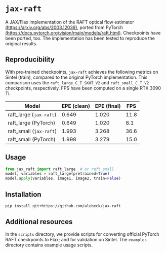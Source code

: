 # `jax-raft`
A JAX/Flax implementation of the RAFT optical flow estimator [(https://arxiv.org/abs/2003.12039)](https://arxiv.org/abs/2003.12039), ported from PyTorch [(https://docs.pytorch.org/vision/main/models/raft.html)](https://docs.pytorch.org/vision/main/models/raft.html). Checkpoints have been ported, too. The implementation has been tested to reproduce the original results. 

## Reproducibility
With pre-trained checkpoints, `jax-raft` achieves the following metrics on Sintel (train), compared to the original PyTorch implementation. This comparison uses the `raft_large_C_T_SKHT_V2` and `raft_small_C_T_V2` checkpoints, respectively. FPS have been computed on a single RTX 3090 Ti.

| Model                   | EPE (clean) | EPE (final) | FPS  |
|-------------------------|-------------|-------------|------|
| raft_large (`jax-raft`) | 0.649       | 1.020       | 11.8 |
| raft_large (PyTorch)    | 0.649       | 1.020       | 8.1  |
| raft_small (`jax-raft`) | 1.993       | 3.268       | 36.6 |
| raft_small (PyTorch)    | 1.998       | 3.279       | 15.0 |

## Usage
```python
from jax_raft import raft_large  # or raft_small
model, variables = raft_large(pretrained=True)
model.apply(variables, image1, image2, train=False)
```

## Installation
```bash
pip install git+https://github.com/alebeck/jax-raft
```

## Additional resources
In the `scripts` directory, we provide scripts for converting official PyTorch RAFT checkpoints to Flax; and for validation on Sintel. The `examples` directory contains example usage scripts.
